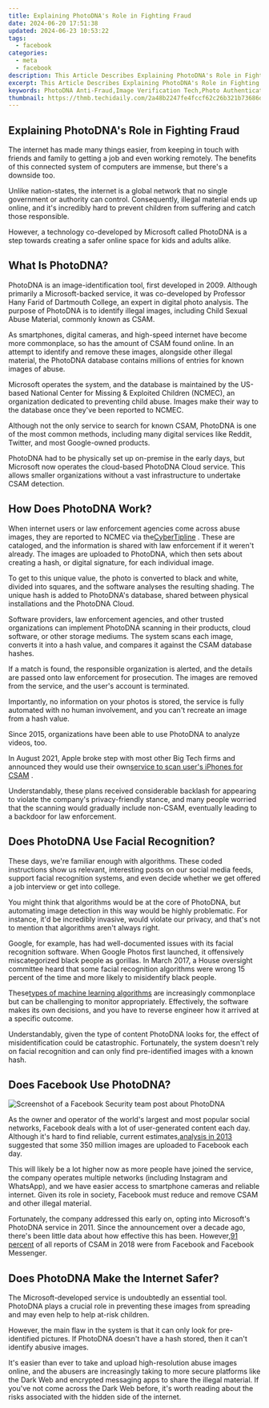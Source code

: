 ```yaml
---
title: Explaining PhotoDNA's Role in Fighting Fraud
date: 2024-06-20 17:51:38
updated: 2024-06-23 10:53:22
tags:
  - facebook
categories:
  - meta
  - facebook
description: This Article Describes Explaining PhotoDNA's Role in Fighting Fraud
excerpt: This Article Describes Explaining PhotoDNA's Role in Fighting Fraud
keywords: PhotoDNA Anti-Fraud,Image Verification Tech,Photo Authentication,Fraud Detection Tools,Digital Identity Safeguard,Visual Forgery Protection,Artwork Authenticity Check
thumbnail: https://thmb.techidaily.com/2a48b2247fe4fccf62c26b321b73686dd63d342e88315635def6454749492ddb.jpg
---
```


## Explaining PhotoDNA's Role in Fighting Fraud

 The internet has made many things easier, from keeping in touch with friends and family to getting a job and even working remotely. The benefits of this connected system of computers are immense, but there's a downside too.

 Unlike nation-states, the internet is a global network that no single government or authority can control. Consequently, illegal material ends up online, and it's incredibly hard to prevent children from suffering and catch those responsible.

 However, a technology co-developed by Microsoft called PhotoDNA is a step towards creating a safer online space for kids and adults alike.

## What Is PhotoDNA?

 PhotoDNA is an image-identification tool, first developed in 2009\. Although primarily a Microsoft-backed service, it was co-developed by Professor Hany Farid of Dartmouth College, an expert in digital photo analysis. The purpose of PhotoDNA is to identify illegal images, including Child Sexual Abuse Material, commonly known as CSAM.

 As smartphones, digital cameras, and high-speed internet have become more commonplace, so has the amount of CSAM found online. In an attempt to identify and remove these images, alongside other illegal material, the PhotoDNA database contains millions of entries for known images of abuse.

 Microsoft operates the system, and the database is maintained by the US-based National Center for Missing & Exploited Children (NCMEC), an organization dedicated to preventing child abuse. Images make their way to the database once they've been reported to NCMEC.

 Although not the only service to search for known CSAM, PhotoDNA is one of the most common methods, including many digital services like Reddit, Twitter, and most Google-owned products.

 PhotoDNA had to be physically set up on-premise in the early days, but Microsoft now operates the cloud-based PhotoDNA Cloud service. This allows smaller organizations without a vast infrastructure to undertake CSAM detection.

## How Does PhotoDNA Work?

 When internet users or law enforcement agencies come across abuse images, they are reported to NCMEC via the[CyberTipline](https://report.cybertip.org/) . These are cataloged, and the information is shared with law enforcement if it weren't already. The images are uploaded to PhotoDNA, which then sets about creating a hash, or digital signature, for each individual image.

 To get to this unique value, the photo is converted to black and white, divided into squares, and the software analyses the resulting shading. The unique hash is added to PhotoDNA's database, shared between physical installations and the PhotoDNA Cloud.

 Software providers, law enforcement agencies, and other trusted organizations can implement PhotoDNA scanning in their products, cloud software, or other storage mediums. The system scans each image, converts it into a hash value, and compares it against the CSAM database hashes.

 If a match is found, the responsible organization is alerted, and the details are passed onto law enforcement for prosecution. The images are removed from the service, and the user's account is terminated.

 Importantly, no information on your photos is stored, the service is fully automated with no human involvement, and you can't recreate an image from a hash value.

 Since 2015, organizations have been able to use PhotoDNA to analyze videos, too.

 In August 2021, Apple broke step with most other Big Tech firms and announced they would use their own[service to scan user's iPhones for CSAM](https://www.makeuseof.com/what-you-need-to-know-about-apples-child-safety-protections/) .

 Understandably, these plans received considerable backlash for appearing to violate the company's privacy-friendly stance, and many people worried that the scanning would gradually include non-CSAM, eventually leading to a backdoor for law enforcement.

## Does PhotoDNA Use Facial Recognition?

 These days, we're familiar enough with algorithms. These coded instructions show us relevant, interesting posts on our social media feeds, support facial recognition systems, and even decide whether we get offered a job interview or get into college.

 You might think that algorithms would be at the core of PhotoDNA, but automating image detection in this way would be highly problematic. For instance, it'd be incredibly invasive, would violate our privacy, and that's not to mention that algorithms aren't always right.

 Google, for example, has had well-documented issues with its facial recognition software. When Google Photos first launched, it offensively miscategorized black people as gorillas. In March 2017, a House oversight committee heard that some facial recognition algorithms were wrong 15 percent of the time and more likely to misidentify black people.

 These[types of machine learning algorithms](https://www.makeuseof.com/tag/machine-learning-algorithms/) are increasingly commonplace but can be challenging to monitor appropriately. Effectively, the software makes its own decisions, and you have to reverse engineer how it arrived at a specific outcome.

 Understandably, given the type of content PhotoDNA looks for, the effect of misidentification could be catastrophic. Fortunately, the system doesn't rely on facial recognition and can only find pre-identified images with a known hash.

## Does Facebook Use PhotoDNA?

![Screenshot of a Facebook Security team post about PhotoDNA](https://static1.makeuseofimages.com/wordpress/wp-content/uploads/2021/09/Facebook_PhotoDNA_Post_Screenshot.png)

 As the owner and operator of the world's largest and most popular social networks, Facebook deals with a lot of user-generated content each day. Although it's hard to find reliable, current estimates,[analysis in 2013](https://www.businessinsider.com/facebook-350-million-photos-each-day-2013-9?IR=T) suggested that some 350 million images are uploaded to Facebook each day.

 This will likely be a lot higher now as more people have joined the service, the company operates multiple networks (including Instagram and WhatsApp), and we have easier access to smartphone cameras and reliable internet. Given its role in society, Facebook must reduce and remove CSAM and other illegal material.

 Fortunately, the company addressed this early on, opting into Microsoft's PhotoDNA service in 2011\. Since the announcement over a decade ago, there's been little data about how effective this has been. However,[91 percent](https://www.proxypreview.org/all-contributor-articles/2020/3/16/facebook-at-center-of-storm-over-child-sexual-exploitation-online) of all reports of CSAM in 2018 were from Facebook and Facebook Messenger.

## Does PhotoDNA Make the Internet Safer?

 The Microsoft-developed service is undoubtedly an essential tool. PhotoDNA plays a crucial role in preventing these images from spreading and may even help to help at-risk children.

 However, the main flaw in the system is that it can only look for pre-identified pictures. If PhotoDNA doesn't have a hash stored, then it can't identify abusive images.

 It's easier than ever to take and upload high-resolution abuse images online, and the abusers are increasingly taking to more secure platforms like the Dark Web and encrypted messaging apps to share the illegal material. If you've not come across the Dark Web before, it's worth reading about the risks associated with the hidden side of the internet.


<ins class="adsbygoogle"
     style="display:block"
     data-ad-format="autorelaxed"
     data-ad-client="ca-pub-7571918770474297"
     data-ad-slot="1223367746"></ins>



<ins class="adsbygoogle"
     style="display:block"
     data-ad-client="ca-pub-7571918770474297"
     data-ad-slot="8358498916"
     data-ad-format="auto"
     data-full-width-responsive="true"></ins>
